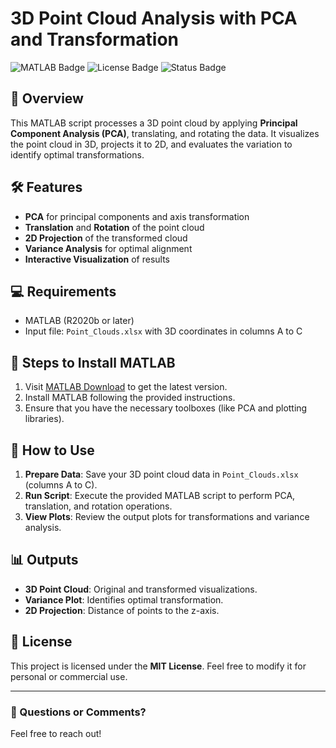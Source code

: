 # 3D Point Cloud Analysis with PCA and Transformation

![MATLAB Badge](https://img.shields.io/badge/MATLAB-%E2%9C%94-blue)
![License Badge](https://img.shields.io/badge/License-MIT-green)
![Status Badge](https://img.shields.io/badge/Status-Completed-brightgreen)

## 🚀 Overview
This MATLAB script processes a 3D point cloud by applying **Principal Component Analysis (PCA)**, translating, and rotating the data. It visualizes the point cloud in 3D, projects it to 2D, and evaluates the variation to identify optimal transformations.

## 🛠️ Features
- **PCA** for principal components and axis transformation
- **Translation** and **Rotation** of the point cloud
- **2D Projection** of the transformed cloud
- **Variance Analysis** for optimal alignment
- **Interactive Visualization** of results

## 💻 Requirements
- MATLAB (R2020b or later)
- Input file: `Point_Clouds.xlsx` with 3D coordinates in columns A to C

## 🔧 Steps to Install MATLAB
1. Visit [MATLAB Download](https://www.mathworks.com/downloads/) to get the latest version.
2. Install MATLAB following the provided instructions.
3. Ensure that you have the necessary toolboxes (like PCA and plotting libraries).

## 🚀 How to Use
1. **Prepare Data**: Save your 3D point cloud data in `Point_Clouds.xlsx` (columns A to C).
2. **Run Script**: Execute the provided MATLAB script to perform PCA, translation, and rotation operations.
3. **View Plots**: Review the output plots for transformations and variance analysis.

## 📊 Outputs
- **3D Point Cloud**: Original and transformed visualizations.
- **Variance Plot**: Identifies optimal transformation.
- **2D Projection**: Distance of points to the z-axis.

## 📄 License
This project is licensed under the **MIT License**. Feel free to modify it for personal or commercial use.

---

### 💬 Questions or Comments?
Feel free to reach out!
